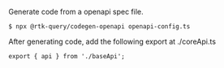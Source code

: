 Generate code from a openapi spec file.


```
$ npx @rtk-query/codegen-openapi openapi-config.ts
```

After generating code, add the following export at ./coreApi.ts

```
export { api } from './baseApi';
```
